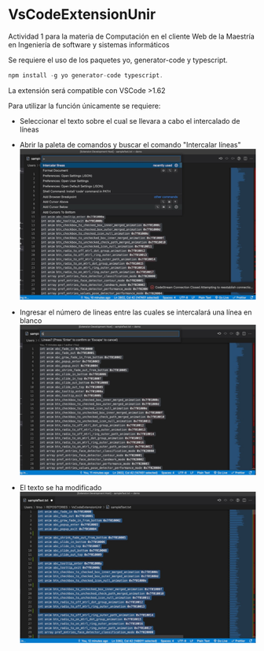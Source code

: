 # VsCodeExtensionUnir
Actividad 1 para la materia de Computación en el cliente Web de la Maestría en Ingeniería de software y sistemas informáticos

Se requiere el uso de los paquetes yo, generator-code y typescript.
``` js
npm install -g yo generator-code typescript.
```

La extensión será compatible con VSCode >1.62

Para utilizar la función únicamente se requiere:
* Seleccionar el texto sobre el cual se llevara a cabo el intercalado de líneas

* Abrir la paleta de comandos y buscar el comando "Intercalar líneas"
![Selección del texto](images/img1.jpg)

* Ingresar el número de lineas entre las cuales se intercalará una línea en blanco
![Paleta de comandos](images/img2.jpg)

* El texto se ha modificado
![Resultado](images/img3.jpg)

